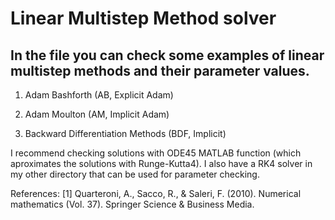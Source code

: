 # Linear Multistep Method solver

## In the file you can check some examples of linear multistep methods and their parameter values.

1. Adam Bashforth (AB, Explicit Adam)

2. Adam Moulton (AM, Implicit Adam)

3. Backward Differentiation Methods (BDF, Implicit)

I recommend checking solutions with ODE45 MATLAB function (which aproximates the solutions with Runge-Kutta4). I also have a RK4 solver in my other directory that can be used for parameter checking.


References:
[1] Quarteroni, A., Sacco, R., & Saleri, F. (2010). Numerical mathematics (Vol. 37). Springer Science & Business Media.
